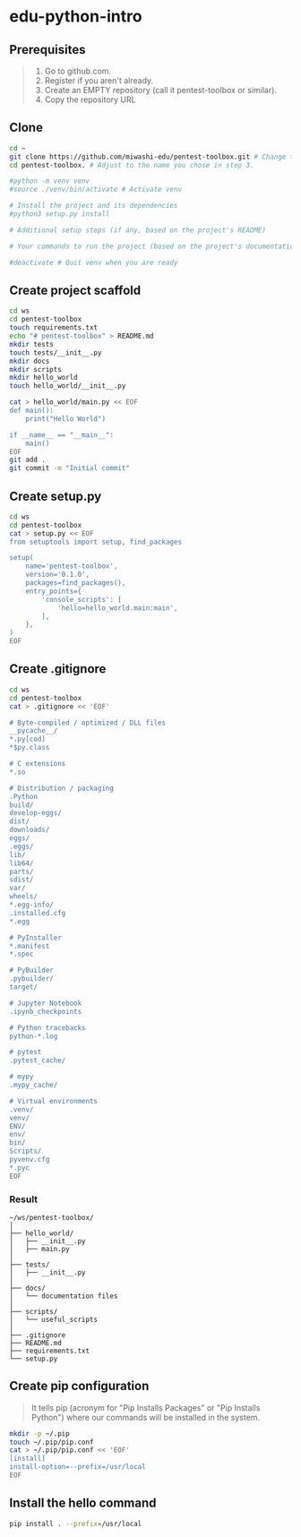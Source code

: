 # edu-python-intro
## Prerequisites

> 1. Go to github.com.
> 2. Register if you aren't already.
> 3. Create an EMPTY repository (call it pentest-toolbox or similar).
> 4. Copy the repository URL


## Clone

```bash
cd ~
git clone https://github.com/miwashi-edu/pentest-toolbox.git # Change to the repository URL you copied in step 4
cd pentest-toolbox. # Adjust to the name you chose in step 3.

#python -m venv venv
#source ./venv/bin/activate # Activate venv

# Install the project and its dependencies
#python3 setup.py install

# Additional setup steps (if any, based on the project's README)

# Your commands to run the project (based on the project's documentation)

#deactivate # Quit venv when you are ready
```

## Create project scaffold

```bash
cd ws
cd pentest-toolbox
touch requirements.txt
echo "# pentest-toolbox" > README.md
mkdir tests
touch tests/__init__.py
mkdir docs
mkdir scripts
mkdir hello_world
touch hello_world/__init__.py

cat > hello_world/main.py << EOF
def main():
    print("Hello World")

if __name__ == "__main__":
    main()
EOF
git add .
git commit -m "Initial commit"
```

## Create setup.py

```bash
cd ws
cd pentest-toolbox
cat > setup.py << EOF
from setuptools import setup, find_packages

setup(
    name='pentest-toolbox',
    version='0.1.0',
    packages=find_packages(),
    entry_points={
        'console_scripts': [
            'hello=hello_world.main:main',
        ],
    },
)
EOF
```

## Create .gitignore

```bash
cd ws
cd pentest-toolbox
cat > .gitignore << 'EOF'

# Byte-compiled / optimized / DLL files
__pycache__/
*.py[cod]
*$py.class

# C extensions
*.so

# Distribution / packaging
.Python
build/
develop-eggs/
dist/
downloads/
eggs/
.eggs/
lib/
lib64/
parts/
sdist/
var/
wheels/
*.egg-info/
.installed.cfg
*.egg

# PyInstaller
*.manifest
*.spec

# PyBuilder
.pybuilder/
target/

# Jupyter Notebook
.ipynb_checkpoints

# Python tracebacks
python-*.log

# pytest
.pytest_cache/

# mypy
.mypy_cache/

# Virtual environments
.venv/
venv/
ENV/
env/
bin/
Scripts/
pyvenv.cfg
*.pyc
EOF
```

### Result

```
~/ws/pentest-toolbox/
│
├── hello_world/
│   ├── __init__.py
│   ├── main.py
│
├── tests/
│   ├── __init__.py
│
├── docs/
│   └── documentation files
│
├── scripts/
│   └── useful_scripts
│
├── .gitignore
├── README.md
├── requirements.txt
└── setup.py
```

## Create pip configuration

> It tells pip (acronym for "Pip Installs Packages" or "Pip Installs Python") where our commands will be installed in the system.

```bash
mkdir -p ~/.pip
touch ~/.pip/pip.conf
cat > ~/.pip/pip.conf << 'EOF'
[install]
install-option=--prefix=/usr/local
EOF
```

## Install the hello command

```bash
pip install . --prefix=/usr/local
```
